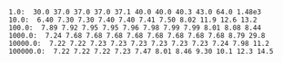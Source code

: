     1.0:  30.0 37.0 37.0 37.0 37.1 40.0 40.0 40.3 43.0 64.0 1.48e3
    10.0:  6.40 7.30 7.30 7.40 7.40 7.41 7.50 8.02 11.9 12.6 13.2
    100.0:  7.89 7.92 7.95 7.95 7.96 7.98 7.99 7.99 8.01 8.08 8.44
    1000.0:  7.24 7.68 7.68 7.68 7.68 7.68 7.68 7.68 7.68 8.79 29.8
    10000.0:  7.22 7.22 7.23 7.23 7.23 7.23 7.23 7.23 7.24 7.98 11.2
    100000.0:  7.22 7.22 7.22 7.23 7.47 8.01 8.46 9.30 10.1 12.3 14.5
